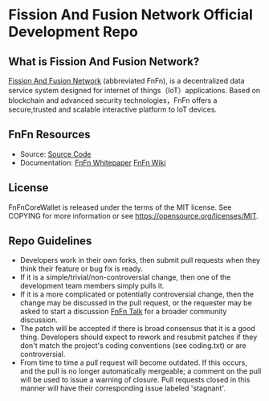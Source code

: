 Fission And Fusion Network Official Development Repo
==================================

## What is Fission And Fusion Network?

[Fission And Fusion Network](https://www.fnfn.io) (abbreviated FnFn), is a decentralized data service system designed for internet of things（IoT）applications. Based on blockchain and advanced security technologies，FnFn offers a secure,trusted and scalable interactive platform to IoT devices.

## FnFn Resources

* Source:
[Source Code](https://github.com/FissionAndFusion/FnFnCoreWallet)
* Documentation: 
[FnFn Whitepaper](https://github.com/FissionAndFusion/FnFnWhitePaper)
[FnFn Wiki](https://github.com/FissionAndFusion/FnFnCoreWallet/wiki)

## License

FnFnCoreWallet is released under the terms of the MIT license. See COPYING for more information or see https://opensource.org/licenses/MIT.

## Repo Guidelines

* Developers work in their own forks, then submit pull requests when they think their feature or bug fix is ready.
* If it is a simple/trivial/non-controversial change, then one of the development team members simply pulls it.
* If it is a more complicated or potentially controversial change, then the change may be discussed in the pull request, or the requester may be asked to start a discussion [FnFn Talk](https://dev.fnfn.app) for a broader community discussion. 
* The patch will be accepted if there is broad consensus that it is a good thing. Developers should expect to rework and resubmit patches if they don't match the project's coding conventions (see coding.txt) or are controversial.
* From time to time a pull request will become outdated. If this occurs, and the pull is no longer automatically mergeable; a comment on the pull will be used to issue a warning of closure.  Pull requests closed in this manner will have their corresponding issue labeled 'stagnant'.
